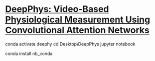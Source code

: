 # [DeepPhys: Video-Based Physiological Measurement Using Convolutional Attention Networks](https://arxiv.org/abs/1805.07888)

conda activate deephy
cd Desktop\DeepPhys
jupyter notebook

conda install nb_conda

